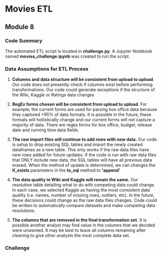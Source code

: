# Movies ETL
## Module 8

### Code Summary
The automated ETL script is located in **challenge.py**. A Jupyter Notebook named **movies_challenge.ipynb** was created to run the script.

### Data Assumptions for ETL Process

1. **Columns and data structure will be consistent from upload to upload**. Our code does not presently check if columns exist before performing transformations. Our code could generate exceptions if the structure of the Wiki, Kaggle or Ratings data changes

2. **RegEx forms chosen will be consistent from upload to upload**. For example, the current forms are used for parsing box office data because they captured >95% of data formats. It is possible in the future, these formats will hollistically change and our current forms will not capture a majority of data. There are regex forms for box office, budget, release date and running time data fields.

3. **The raw import files will continue to add rows with new data.** Our code is setup to drop existing SQL tables and import the newly created dataframes as a new table. This only works if the raw data files have new rows added for future updates. If the code is run with raw data files that ONLY include new data, the SQL tables will have all previous data erased. When the method of update is determined, we can changes the **if_exists** parameters in the **to_sql** method to **'append'**

4. **The data quality in Wiki and Kaggle will remain the same.** Our resolution table detailing what to do with competing data could change. In each case, we selected Kaggle as having the most consistent data quality (i.e. names, number of missing rows, outliers, etc). In the future, these decisions could change as the raw data files changes. Code could be written to automatically compare datasets and make competing data resolutions.

5. **The columns that are removed in the final transformation set.** It is possible another analyst may find value in the columns that we decided were unwanted. It may be best to leave all columns remaining after cleaning to give other analysts the most complete data set.


### Challenge
